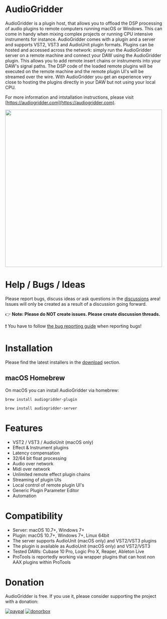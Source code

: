 # AudioGridder

AudioGridder is a plugin host, that allows you to offload the DSP processing of
audio plugins to remote computers running macOS or Windows. This can come in handy
when mixing complex projects or running CPU intensive instruments for instance.
AudioGridder comes with a plugin and a server and supports VST2, VST3 and
AudioUnit plugin formats. Plugins can be hosted and accessed across the network:
simply run the AudioGridder server on a remote machine and connect your DAW
using the AudioGridder plugin. This allows you to add remote insert chains or
instruments into your DAW's signal paths. The DSP code of the loaded remote
plugins will be executed on the remote machine and the remote plugin UI's will
be streamed over the wire. With AudioGridder you get an experience very close to
hosting the plugins directly in your DAW but not using your local CPU.

For more information and intstallation instructions, please visit
[https://audiogridder.com](https://audiogridder.com).

<p align="left">
<img src="https://audiogridder.com/wp-content/uploads/2021/03/diagram-gray.png" width="500" />
</p>

# Help / Bugs / Ideas

Please report bugs, discuss ideas or ask questions in the
[discussions](https://github.com/apohl79/audiogridder/discussions) area!
Issues will only be created as a result of a discussion going forward.

:point_right: **Note: Please do NOT create issues. Please create discussion threads.**

:exclamation: You have to follow [the bug reporting guide](https://audiogridder.com/bug-reports/) when reporting bugs!

# Installation

Please find the latest installers in the 
[download](https://audiogridder.com/download/) section.

## macOS Homebrew

On macOS you can install AudioGridder via homebrew:

```
brew install audiogridder-plugin
```
```
brew install audiogridder-server
```

# Features

- VST2 / VST3 / AudioUnit (macOS only)
- Effect & Instrument plugins
- Latency compensation
- 32/64 bit float processing
- Audio over network
- Midi over network
- Unlimited remote effect plugin chains
- Streaming of plugin UIs
- Local control of remote plugin UI's
- Generic Plugin Parameter Editor
- Automation

# Compatibility

- Server: macOS 10.7+, Windows 7+
- Plugin: macOS 10.7+, Windows 7+, Linux 64bit
- The server supports AudioUnit (macOS only) and VST2/VST3 plugins
- The plugin is available as AudioUnit (macOS only) and VST2/VST3
- Tested DAWs: Cubase 10 Pro, Logic Pro X, Reaper, Ableton Live
- ProTools is reportedly working via wrapper plugins that can host
non AAX plugins within ProTools


# Donation

AudioGridder is free. If you use it, please consider supporting the project with a donation:

[![paypal](https://www.paypalobjects.com/en_US/i/btn/btn_donateCC_LG.gif)](https://www.paypal.com/cgi-bin/webscr?cmd=_s-xclick&hosted_button_id=MF9TGYY8P8GG4)
[![donorbox](https://d1iczxrky3cnb2.cloudfront.net/button-small-blue.png)](https://donorbox.org/audiogridder?default_interval=o)
